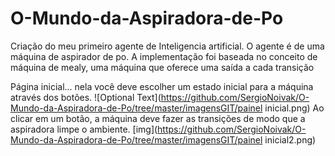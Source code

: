 # O-Mundo-da-Aspiradora-de-Po
Criação do meu primeiro agente de Inteligencia artificial. O agente é de uma máquina de aspirador de po.
A implementação foi baseada no conceito de máquina de mealy, uma máquina que oferece uma saída a cada transição

Página inicial... nela você deve escolher um estado inicial para a máquina através dos botões.
![Optional Text](https://github.com/SergioNoivak/O-Mundo-da-Aspiradora-de-Po/tree/master/imagensGIT/painel inicial.png)
Ao clicar em um botão, a máquina deve fazer as transições de modo que a aspiradora limpe o ambiente.
[img](https://github.com/SergioNoivak/O-Mundo-da-Aspiradora-de-Po/tree/master/imagensGIT/painel inicial2.png)
